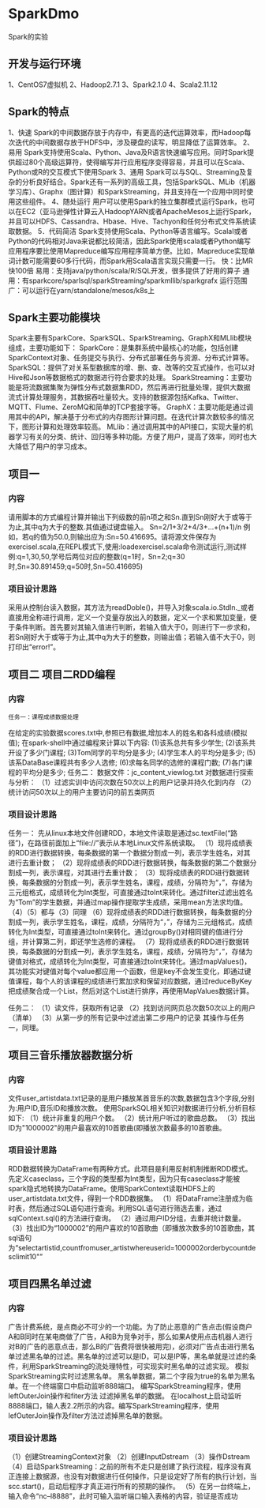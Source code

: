 # SparkDmo
Spark的实验
## 开发与运行环境
1、CentOS7虚拟机
2、Hadoop2.7.1
3、Spark2.1.0
4、Scala2.11.12
## Spark的特点
1、快速
	Spark的中间数据存放于内存中，有更高的迭代运算效率，而Hadoop每次迭代的中间数据存放于HDFS中，涉及硬盘的读写，明显降低了运算效率。
2、易用
	Spark支持使用Scala、Python、Java及R语言快速编写应用。同时Spark提供超过80个高级运算符，使得编写并行应用程序变得容易，并且可以在Scala、Python或R的交互模式下使用Spark
3、通用
	Spark可以与SQL、Streaming及复杂的分析良好结合。Spark还有一系列的高级工具，包括SparkSQL、MLib（机器学习库）、Graphx（图计算）和SparkStreaming，并且支持在一个应用中同时使用这些组件。
4、随处运行
	用户可以使用Spark的独立集群模式运行Spark，也可以在EC2（亚马逊弹性计算云入HadoopYARN或者ApacheMesos上运行Spark，并且可以HDFS、Cassandra、Hbase、Hive、Tachyon和任何分布式文件系统读取数据。
5．代码简洁
	Spark支持使用Scala、Python等语言编写。ScalaI或者Python的代码相对Java来说都比较简洁，因此Spark使用scala或者Python编写应用程序要比使用Mapreduce编写应用程序简单方便。比如，Mapreduce实现单词计数可能需要60多行代码，而Spark用Scala语言实现只需要一行。
快：比MR快100倍
易用：支持java/python/scala/R/SQL开发，很多提供了好用的算子
通用：有sparkcore/sparlsql/sparkStreaming/sparkmllib/sparkgrafx
运行范围广：可以运行在yarn/standalone/mesos/k8s上
## Spark主要功能模块
Spark主要有SparkCore、SparkSQL、SparkStreaming、GraphX和MLlib模块组成，主要功能如下：
SparkCore：是集群系统中最核心的功能，包括创建SparkContext对象、任务提交与执行、分布式部署任务与资源、分布式计算等。
SparkSQL：提供了对关系型数据库的增、删、查、改等的交互式操作，也可以对Hive和Json等数据格式的数据进行符合要求的处理。
SparkStreaming：主要功能是将流数据集聚为弹性分布式数据集RDD，然后再进行批量处理，提供大数据流式计算处理服务，其数据吞吐量较大。支持的数据源包括Kafka、Twitter、MQTT、Flume、ZeroMQ和简单的TCP套接字等。
GraphX：主要功能是通过调用其中的API，解决基于分布式的内存图形计算问题。在迭代计算次数较多的情况下，图形计算和处理效率较高。
MLlib：通过调用其中的API接口，实现大量的机器学习有关的分类、统计、回归等多种功能。方便了用户，提高了效率，同时也大大降低了用户的学习成本。
## 项目一
### 内容
请用脚本的方式编程计算并输出下列级数的前n项之和Sn.直到Sn刚好大于或等于为止,其中q为大于的整数.其值通过键盘输入。
Sn=2/1+3/2+4/3+…+(n+1)/n
	例如，若q的值为50.0,则输出应为:Sn=50.416695。请将源文件保存为exercisel.scala,在REPL模式下,使用:loadexercisel.scala命令测试运行,测试样例:q=1,30,50,学号后两位对应的整数(q=1时，Sn=2;q=30时,Sn=30.891459;q=50时,Sn=50.416695)
### 项目设计思路
采用从控制台读入数据，其方法为readDoble()，并导入对象scala.io.Stdln._或者直接用全称进行调用，定义一个变量存放出入的数据，定义一个求和累加变量，便于条件判断。首先要对其输入值进行判断，若输入值大于0，则进行下一步求和，若Sn刚好大于或等于为止,其中q为大于的整数，则输出值；若输入值不大于0，则打印出“error!”。
## 项目二 项目二RDD编程
### 内容
	任务一：课程成绩数据处理
在给定的实验数据scores.txt中,参照已有数据,增加本人的姓名和各科成绩(模拟值);
在spark-shell中通过编程来计算以下内容:
(1)该系总共有多少学生;
(2)该系共开设了多少门课程;
(3)Tom同学的平均分是多少;
(4)学生本人的平均分是多少;
(5)该系DataBase课程共有多少人选修;
(6)求每名同学的选修的课程门数;
(7)各门课程的平均分是多少;
任务二：
数据文件：jc_content_viewlog.txt
对数据进行探索与分析：
（1）过滤实训中访问次数在50次以上的用户记录并持久化到内存
（2）统计访问50次以上的用户主要访问的前五类网页
### 项目设计思路
任务一：
	先从linux本地文件创建RDD，本地文件读取是通过sc.textFile(“路径”)，在路径前面加上“file://”表示从本地Linux文件系统读取。
	（1）现将成绩表的RDD进行数据转换，每条数据的第一个数据分割成一列，表示学生姓名，对其进行去重计数；
	（2）现将成绩表的RDD进行数据转换，每条数据的第二个数据分割成一列，表示课程，对其进行去重计数；
	（3）现将成绩表的RDD进行数据转换，每条数据的分割成一列，表示学生姓名，课程，成绩，分隔符为“，”，存储为三元组格式，成绩转化为Int类型，可直接通过toInt来转化。通过filter过滤出姓名为“Tom”的学生数据，并通过map操作提取学生成绩，采用mean方法求均值。
	（4）（5）都与（3）同理
	（6）现将成绩表的RDD进行数据转换，每条数据的分割成一列，表示学生姓名，课程，成绩，分隔符为“，”，存储为三元组格式，成绩转化为Int类型，可直接通过toInt来转化。通过groupBy()对相同键的值进行分组，并计算第二列，即还学生选修的课程。
	（7）现将成绩表的RDD进行数据转换，每条数据的分割成一列，表示学生姓名，课程，成绩，分隔符为“，”，存储为键值对格式，成绩转化为Int类型，可直接通过toInt来转化。通过mapValues()，其功能实对键值对每个value都应用一个函数，但是key不会发生变化，即通过键值课程，每个人的该课程的成绩进行累加求和保留对应数据，通过reduceByKey把成绩聚合成一个List，然后对这个List进行排序，再使用MapValues数据计算。

任务二：
（1）读文件，获取所有记录
（2）找到访问网页总次数50次以上的用户（清单）
（3）从第一步的所有记录中过滤出第二步用户的记录
其操作与任务一，同理。
## 项目三音乐播放器数据分析
### 内容
文件user_artistdata.txt记录的是用户播放某首音乐的次数,数据包含3个字段,分别为:用户ID,音乐ID和播放次数。
使用SparkSQL相关知识对数据进行分析,分析目标如下:
（1）统计非重复的用户个数。
（2）统计用户听过的歌曲总数。
（3）找出ID为"1000002"的用户最喜欢的10首歌曲(即播放次数最多的10首歌曲。
### 项目设计思路
RDD数据转换为DataFrame有两种方式。此项目是利用反射机制推断RDD模式。先定义caseclass，三个字段的类型都为Int类型，因为只有caseclass才能被spark隐式地转换为DataFrame。使用SparkContext读取HDFS上的user_artistdata.txt文件，得到一个RDD数据集。
（1）将DataFrame注册成为临时表，然后通过SQL语句进行查询。利用SQL语句进行筛选去重，通过sqlContext.sql()的方法进行查询。
（2）通过用户ID分组，去重并统计数量。
（3）找出ID为“1000002”的用户喜欢的10首歌曲（即播放次数多的10首歌曲，其sql语句为“selectartistid,countfromuser_artistwhereuserid=1000002orderbycountdesclimit10"”
## 项目四黑名单过滤
### 内容
广告计费系统，是点商必不可少的一个功能。为了防止恶意的广告点击(假设商户A和B同时在某电商做了广告，A和B为竞争对手，那么如果A使用点击机器人进行对B的广告的恶意点击，那么B的广告费将很快被用完)，必须对广告点击进行黑名单过滤黑名单的过滤。黑名单的过滤可以是ID，可以是IP等，黑名单就是过滤的条件，利用SparkStreaming的流处理特性，可实现实时黑名单的过滤实现。
模拟SparkStreaming实时过滤黑名单。
	黑名单数据，第二个字段为true的名单为黑名单。在一个终端窗口中启动监听888端口。
	编写SparkStreaming程序，使用leftOuterJoin操作和fiter方法
过滤掉黑名单的数据。
在localhost上启动监听8888端口，输人表2.2所示的内容。编写SparkStreaming程序，使用lefOuterJoin操作及filter方法过滤掉黑名单的数据。
### 项目设计思路
（1）创建StreamingContext对象
（2）创建InputDstream
（3）操作Dstream
（4）启动SparkStreaming：之前的所有不走只是创建了执行流程，程序没有真正连接上数据源，也没有对数据进行任何操作，只是设定好了所有的执行计划，当scc.start()，启动后程序才真正进行所有的预期的操作。
（5）在另一台终端上，输入命令“nc–l8888”，此时可输入监听端口输入表格的内容，验证是否成功
